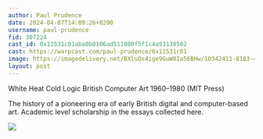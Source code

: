 ```yaml
---
author: Paul Prudence
date: 2024-04-07T14:09:26+0200
username: paul-prudence
fid: 307224
cast_id: 0x11531c01aba0b0106ad511980f5f1c4a93138502
cast: https://warpcast.com/paul-prudence/0x11531c01
image: https://imagedelivery.net/BXluQx4ige9GuW0Ia56BHw/10342411-8183-4e8c-b51a-ecd72a44fa00/original
layout: post
---
```

White Heat Cold Logic British Computer Art 1960–1980 (MIT Press)  
  
The history of a pioneering era of early British digital and computer-based art. Academic level scholarship in the essays collected here.  

![](https://imagedelivery.net/BXluQx4ige9GuW0Ia56BHw/10342411-8183-4e8c-b51a-ecd72a44fa00/original)